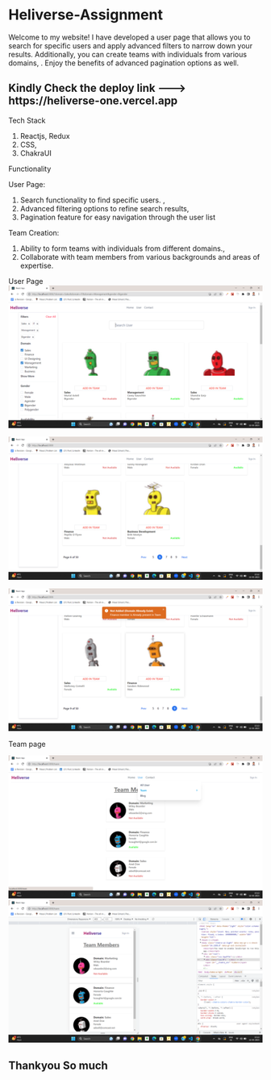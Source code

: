 # Heliverse-Assignment 
Welcome to my website! I have developed a user page that allows you to search for specific users and apply advanced filters to narrow down your results. Additionally, you can create teams with individuals from various domains, . Enjoy the benefits of advanced pagination options as well.
 <h2> Kindly Check the deploy link ---> https://heliverse-one.vercel.app   </h2>

 
Tech Stack 

1. Reactjs, Redux
2. CSS,
3. ChakraUI


Functionality

User Page:
1. Search functionality to find specific users.  ,
2. Advanced filtering options to refine search results,
3. Pagination feature for easy navigation through the user list 

Team Creation:
1. Ability to form teams with individuals from different domains.,
2. Collaborate with team members from various backgrounds and areas of expertise.


User Page
![user page](https://github.com/Durgesh9871/ReadmeImages/blob/main/Heliverse/Screenshot%20(159).png?raw=true)

![user page](https://github.com/Durgesh9871/ReadmeImages/blob/main/Heliverse/Screenshot%20(161).png?raw=true)

![user page](https://github.com/Durgesh9871/ReadmeImages/blob/main/Heliverse/Screenshot%20(162).png?raw=true)


Team page

![TeamPage](https://github.com/Durgesh9871/ReadmeImages/blob/main/Heliverse/Screenshot%20(163).png?raw=true)
![TeamPage](https://github.com/Durgesh9871/ReadmeImages/blob/main/Heliverse/Screenshot%20(164).png?raw=true)


<h2>Thankyou So much </h2>
